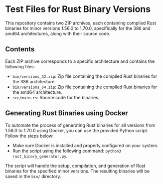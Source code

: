 # Test Files for Rust Binary Versions

This repository contains two ZIP archives, each containing compiled Rust binaries for minor versions 1.56.0 to 1.70.0, specifically for the 386 and amd64 architectures, along with their source code.

## Contents

Each ZIP archive corresponds to a specific architecture and contains the following files:

- `bin/versions_32.zip`: Zip file containing the compiled Rust binaries for the 386 architecture.
- `bin/versions_64.zip`: Zip file containing the compiled Rust binaries for the amd64 architecture.
- `src/main.rs`: Source code for the binaries.

## Generating Rust Binaries using Docker

To automate the process of generating Rust binaries for all versions from 1.56.0 to 1.70.0 using Docker, you can use the provided Python script. Follow the steps below:

- Make sure Docker is installed and properly configured on your system.
- Run the script using the following command: `python3 rust_binary_generator.py`.

The script will handle the setup, compilation, and generation of Rust binaries for the specified minor versions. The resulting binaries will be saved in the `bin/` directory.